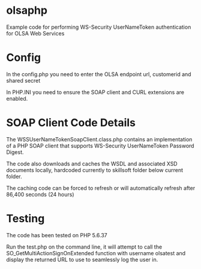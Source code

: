 # olsaphp
Example code for performing WS-Security UserNameToken authentication for OLSA Web Services

# Config
In the config.php you need to enter the OLSA endpoint url, customerid and shared secret

In PHP.INI you need to ensure the SOAP client and CURL extensions are enabled.

# SOAP Client Code Details
The WSSUserNameTokenSoapClient.class.php contains an implementation of a PHP SOAP client that supports WS-Security UserNameToken Password Digest.

The code also downloads and caches the WSDL and associated XSD documents locally, hardcoded currently to skillsoft folder below current folder.

The caching code can be forced to refresh or will automatically refresh after 86,400 seconds (24 hours)

# Testing
The code has been tested on PHP 5.6.37

Run the test.php on the command line, it will attempt to call the SO_GetMultiActionSignOnExtended function with username olsatest and display the returned URL to use to seamlessly log the user in.

